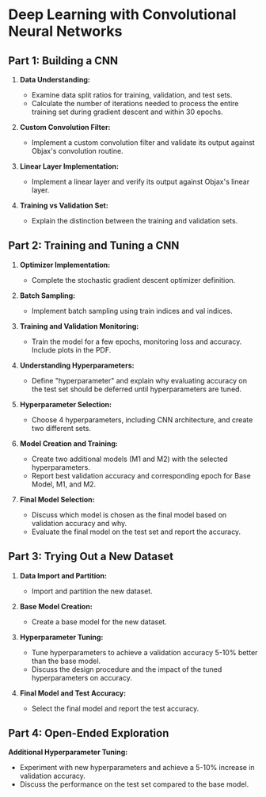 # Deep Learning with Convolutional Neural Networks

## Part 1: Building a CNN

1. **Data Understanding:**
   - Examine data split ratios for training, validation, and test sets.
   - Calculate the number of iterations needed to process the entire training set during gradient descent and within 30 epochs.

2. **Custom Convolution Filter:**
   - Implement a custom convolution filter and validate its output against Objax's convolution routine.

3. **Linear Layer Implementation:**
   - Implement a linear layer and verify its output against Objax's linear layer.

4. **Training vs Validation Set:**
   - Explain the distinction between the training and validation sets.

## Part 2: Training and Tuning a CNN

1. **Optimizer Implementation:**
   - Complete the stochastic gradient descent optimizer definition.

2. **Batch Sampling:**
   - Implement batch sampling using train indices and val indices.

3. **Training and Validation Monitoring:**
   - Train the model for a few epochs, monitoring loss and accuracy. Include plots in the PDF.

4. **Understanding Hyperparameters:**
   - Define "hyperparameter" and explain why evaluating accuracy on the test set should be deferred until hyperparameters are tuned.

5. **Hyperparameter Selection:**
   - Choose 4 hyperparameters, including CNN architecture, and create two different sets.
   
6. **Model Creation and Training:**
   - Create two additional models (M1 and M2) with the selected hyperparameters.
   - Report best validation accuracy and corresponding epoch for Base Model, M1, and M2.

7. **Final Model Selection:**
   - Discuss which model is chosen as the final model based on validation accuracy and why.
   - Evaluate the final model on the test set and report the accuracy.

## Part 3: Trying Out a New Dataset

1. **Data Import and Partition:**
   - Import and partition the new dataset.

2. **Base Model Creation:**
   - Create a base model for the new dataset.

3. **Hyperparameter Tuning:**
   - Tune hyperparameters to achieve a validation accuracy 5-10% better than the base model.
   - Discuss the design procedure and the impact of the tuned hyperparameters on accuracy.

4. **Final Model and Test Accuracy:**
   - Select the final model and report the test accuracy.

## Part 4: Open-Ended Exploration
**Additional Hyperparameter Tuning:**
   - Experiment with new hyperparameters and achieve a 5-10% increase in validation accuracy.
   - Discuss the performance on the test set compared to the base model.
